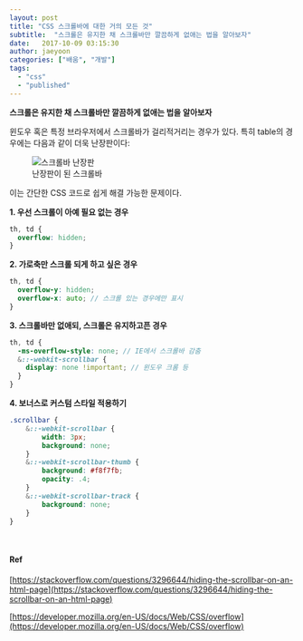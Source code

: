 ```yaml
---
layout: post
title: "CSS 스크롤바에 대한 거의 모든 것"
subtitle:  "스크롤은 유지한 채 스크롤바만 깔끔하게 없애는 법을 알아보자"
date:   2017-10-09 03:15:30
author: jaeyoon
categories: ["배움", "개발"]
tags:
  - "css"
  - "published"
---
```


**스크롤은 유지한 채 스크롤바만 깔끔하게 없애는 법을 알아보자**

윈도우 혹은 특정 브라우저에서 스크롤바가 걸리적거리는 경우가 있다. 특히 table의 경우에는 다음과 같이 더욱 난장판이다:

<figure>
	<img data-action="zoom" src="https://jandi-box.com/files-thumb/13597036/fe8868e9eca403a9d326e1ed41bdc3c3.png?size=640" alt="스크롤바 난장판">
	<figcaption>난장판이 된 스크롤바</figcaption>
</figure>

이는 간단한 CSS 코드로 쉽게 해결 가능한 문제이다.

**1. 우선 스크롤이 아예 필요 없는 경우**

```scss
th, td {
  overflow: hidden;
}
```

**2. 가로축만 스크롤 되게 하고 싶은 경우**

```scss
th, td {
  overflow-y: hidden;
  overflow-x: auto; // 스크롤 있는 경우에만 표시
}
```

**3. 스크롤바만 없애되, 스크롤은 유지하고픈 경우**

```scss
th, td {
  -ms-overflow-style: none; // IE에서 스크롤바 감춤
  &::-webkit-scrollbar { 
    display: none !important; // 윈도우 크롬 등
  }
}
```

**4. 보너스로 커스텀 스타일 적용하기**

```scss
.scrollbar {
	&::-webkit-scrollbar {
		width: 3px;
		background: none;
	}
	&::-webkit-scrollbar-thumb {
	    background: #f8f7fb;
	    opacity: .4;
	}
	&::-webkit-scrollbar-track {
	    background: none;
	}
}
```

<br>



#### Ref

[https://stackoverflow.com/questions/3296644/hiding-the-scrollbar-on-an-html-page](https://stackoverflow.com/questions/3296644/hiding-the-scrollbar-on-an-html-page)

[https://developer.mozilla.org/en-US/docs/Web/CSS/overflow](https://developer.mozilla.org/en-US/docs/Web/CSS/overflow)
